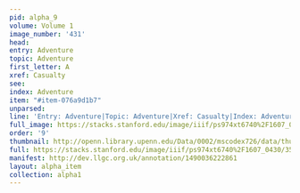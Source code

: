 ```yaml
---
pid: alpha_9
volume: Volume 1
image_number: '431'
head: 
entry: Adventure
topic: Adventure
first_letter: A
xref: Casualty
see: 
index: Adventure
item: "#item-076a9d1b7"
unparsed: 
line: 'Entry: Adventure|Topic: Adventure|Xref: Casualty|Index: Adventure|#item-076a9d1b7'
full_image: https://stacks.stanford.edu/image/iiif/ps974xt6740%2F1607_0430/full/full/0/default.jpg
order: '9'
thumbnail: http://openn.library.upenn.edu/Data/0002/mscodex726/data/thumb/1607_0430_thumb.jpg
full: https://stacks.stanford.edu/image/iiif/ps974xt6740%2F1607_0430/357,4133,3048,401/full/0/default.jpg
manifest: http://dev.llgc.org.uk/annotation/1490036222861
layout: alpha_item
collection: alpha1
---
```

